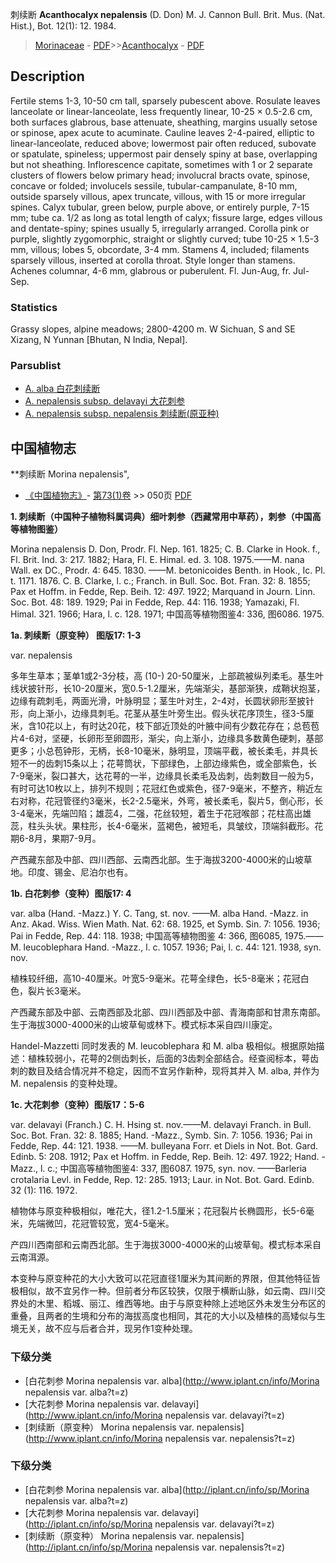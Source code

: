 刺续断 **Acanthocalyx nepalensis** (D. Don) M. J. Cannon Bull. Brit. Mus. (Nat. Hist.), Bot. 12(1): 12. 1984.

> [Morinaceae](http://www.iplant.cn/info/Morinaceae?t=foc) - [PDF](http://www.iplant.cn/foc/pdf/Morinaceae.pdf)>>[Acanthocalyx](Acanthocalyx-刺续断属.md) - [PDF](http://www.iplant.cn/foc/pdf/Acanthocalyx.pdf)

## Description

Fertile stems 1-3, 10-50 cm tall, sparsely pubescent above. Rosulate leaves lanceolate or linear-lanceolate, less frequently linear, 10-25 × 0.5-2.6 cm, both surfaces glabrous, base attenuate, sheathing, margins usually setose or spinose, apex acute to acuminate. Cauline leaves 2-4-paired, elliptic to linear-lanceolate, reduced above; lowermost pair often reduced, subovate or spatulate, spineless; uppermost pair densely spiny at base, overlapping but not sheathing. Inflorescence capitate, sometimes with 1 or 2 separate clusters of flowers below primary head; involucral bracts ovate, spinose, concave or folded; involucels sessile, tubular-campanulate, 8-10 mm, outside sparsely villous, apex truncate, villous, with 15 or more irregular spines. Calyx tubular, green below, purple above, or entirely purple, 7-15 mm; tube ca. 1/2 as long as total length of calyx; fissure large, edges villous and dentate-spiny; spines usually 5, irregularly arranged. Corolla pink or purple, slightly zygomorphic, straight or slightly curved; tube 10-25 × 1.5-3 mm, villous; lobes 5, obcordate, 3-4 mm. Stamens 4, included; filaments sparsely villous, inserted at corolla throat. Style longer than stamens. Achenes columnar, 4-6 mm, glabrous or puberulent. Fl. Jun-Aug, fr. Jul-Sep.

### Statistics
Grassy slopes, alpine meadows; 2800-4200 m. W Sichuan, S and SE Xizang, N Yunnan [Bhutan, N India, Nepal].

### Parsublist

* [A.  alba  白花刺续断](Acanthocalyx-alba-白花刺续断.md)
* [A.  nepalensis subsp. delavayi  大花刺参](Acanthocalyx-nepalensis-subsp-delavayi-大花刺参.md)
* [A.  nepalensis subsp. nepalensis  刺续断(原亚种)](Acanthocalyx-nepalensis-subsp-nepalensis-刺续断(原亚种).md)

## 中国植物志

**刺续断 Morina nepalensis",

* [《中国植物志》](http://www.iplant.cn/frps)- [第73(1)卷](http://www.iplant.cn/frps/vol/73(1)) >> 050页 [PDF](http://www.iplant.cn/frps/pdf/73(1)/050.PDF)

**1. 刺续断（中国种子植物科属词典）细叶刺参（西藏常用中草药），刺参（中国高等植物图鉴）**

Morina nepalensis D. Don, Prodr. Fl. Nep. 161. 1825; C. B. Clarke in Hook. f., Fl. Brit. Ind. 3: 217. 1882; Hara, Fl. E. Himal. ed. 3. 108. 1975.——M. nana Wall. ex DC., Prodr. 4: 645. 1830. ——M. betonicoides Benth. in Hook., Ic. Pl. t. 1171. 1876. C. B. Clarke, l. c.; Franch. in Bull. Soc. Bot. Fran. 32: 8. 1855; Pax et Hoffm. in Fedde, Rep. Beih. 12: 497. 1922; Marquand in Journ. Linn. Soc. Bot. 48: 189. 1929; Pai in Fedde, Rep. 44: 116. 1938; Yamazaki, Fl. Himal. 321. 1966; Hara, l. c. 128. 1971; 中国高等植物图鉴4: 336, 图6086. 1975.

**1a. 刺续断（原变种） 图版17: 1-3**

var. nepalensis

多年生草本；茎单1或2-3分枝，高 (10-) 20-50厘米，上部疏被纵列柔毛。基生叶线状披针形，长10-20厘米，宽0.5-1.2厘米，先端渐尖，基部渐狭，成鞘状抱茎，边缘有疏刺毛，两面光滑，叶脉明显；茎生叶对生，2-4对，长圆状卵形至披针形，向上渐小，边缘具刺毛。花茎从基生叶旁生出。假头状花序顶生，径3-5厘米，含10花以上，有时达20花，枝下部近顶处的叶腋中间有少数花存在；总苞苞片4-6对，坚硬，长卵形至卵圆形，渐尖，向上渐小，边缘具多数黄色硬刺，基部更多；小总苞钟形，无柄，长8-10毫米，脉明显，顶端平截，被长柔毛，并具长短不一的齿刺15条以上；花萼筒状，下部绿色，上部边缘紫色，或全部紫色，长7-9毫米，裂口甚大，达花萼的一半，边缘具长柔毛及齿刺，齿刺数目一般为5，有时可达10枚以上，排列不规则；花冠红色或紫色，径7-9毫米，不整齐，稍近左右对称，花冠管径约3毫米，长2-2.5毫米，外弯，被长柔毛，裂片5，倒心形，长3-4毫米，先端凹陷；雄蕊4，二强，花丝较短，着生于花冠喉部；花柱高出雄蕊，柱头头状。果柱形，长4-6毫米，蓝褐色，被短毛，具皱纹，顶端斜截形。花期6-8月，果期7-9月。

产西藏东部及中部、四川西部、云南西北部。生于海拔3200-4000米的山坡草地。印度、锡金、尼泊尔也有。

**1b. 白花刺参（变种）图版17: 4**

var. alba (Hand. -Mazz.) Y. C. Tang, st. nov. ——M. alba Hand. -Mazz. in Anz. Akad. Wiss. Wien Math. Nat. 62: 68. 1925, et Symb. Sin. 7: 1056. 1936; Pai in Fedde, Rep. 44: 118. 1938; 中国高等植物图鉴 4: 366, 图6085, 1975.——M. leucoblephara Hand. -Mazz., l. c. 1057. 1936; Pai, l. c. 44: 121. 1938, syn. nov.

植株较纤细，高10-40厘米。叶宽5-9毫米。花萼全绿色，长5-8毫米；花冠白色，裂片长3毫米。

产西藏东部及中部、云南西部及北部、四川西部及中部、青海南部和甘肃东南部。生于海拔3000-4000米的山坡草甸或林下。模式标本采自四川康定。

Handel-Mazzetti 同时发表的 M. leucoblephara 和 M. alba 极相似。根据原始描述：植株较弱小，花萼的2侧齿刺长，后面的3齿刺全部结合。经查阅标本，萼齿刺的数目及结合情况并不稳定，因而不宜另作新种，现将其并入 M. alba, 并作为 M. nepalensis 的变种处理。

**1c. 大花刺参（变种）图版17：5-6**

var. delavayi (Franch.) C. H. Hsing st. nov.——M. delavayi Franch. in Bull. Soc. Bot. Fran. 32: 8. 1885; Hand. -Mazz., Symb. Sin. 7: 1056. 1936; Pai in Fedde, Rep. 44: 121. 1938. ——M. bulleyana Forr. et Diels in Not. Bot. Gard. Edinb. 5: 208. 1912; Pax et Hoffm. in Fedde, Rep. Beih. 12: 497. 1922; Hand. -Mazz., l. c.; 中国高等植物图鉴4: 337, 图6087. 1975, syn. nov. ——Barleria crotalaria Levl. in Fedde, Rep. 12: 285. 1913; Laur. in Not. Bot. Gard. Edinb. 32 (1): 116. 1972.

植物体与原变种极相似，唯花大，径1.2-1.5厘米；花冠裂片长椭圆形，长5-6毫米，先端微凹，花冠管较宽，宽4-5毫米。

产四川西南部和云南西北部。生于海拔3000-4000米的山坡草甸。模式标本采自云南洱源。

本变种与原变种花的大小大致可以花冠直径1厘米为其间断的界限，但其他特征皆极相似，故不宜另作一种。但前者分布区较狭，仅限于横断山脉，如云南、四川交界处的木里、稻城、丽江、维西等地。由于与原变种除上述地区外未发生分布区的重叠，且两者的生境和分布的海拔高度也相同，其花的大小以及植株的高矮似与生境无关，故不应与后者合并，现另作1变种处理。

### 下级分类
* [白花刺参  Morina nepalensis var. alba](http://www.iplant.cn/info/Morina nepalensis var. alba?t=z)
* [大花刺参  Morina nepalensis var. delavayi](http://www.iplant.cn/info/Morina nepalensis var. delavayi?t=z)
* [刺续断（原变种）  Morina nepalensis var. nepalensis](http://www.iplant.cn/info/Morina nepalensis var. nepalensis?t=z)

### 下级分类
* [白花刺参  Morina nepalensis var. alba](http://iplant.cn/info/sp/Morina nepalensis var. alba?t=z)
* [大花刺参  Morina nepalensis var. delavayi](http://iplant.cn/info/sp/Morina nepalensis var. delavayi?t=z)
* [刺续断（原变种）  Morina nepalensis var. nepalensis](http://iplant.cn/info/sp/Morina nepalensis var. nepalensis?t=z)

